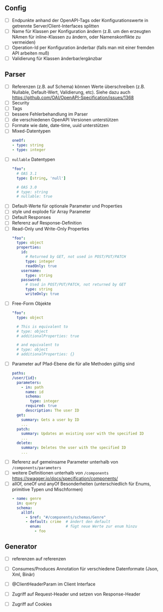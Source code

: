 ## Config

- [ ] Endpunkte anhand der OpenAPI-Tags oder Konfigurationswerte in getrennte Server/Client-Interfaces splitten
- [ ] Name für Klassen per Konfiguration ändern (z.B. um den erzeugten NAmen für inline-Klassen zu ändern, oder Namenskonflikte zu vermeiden) 
- [ ] Operation-Id per Konfiguration änderbar (falls man mit einer fremden API arbeiten muß)
- [ ] Validierung für Klassen änderbar/ergänzbar

## Parser
               
- [ ] Referenzen (z.B. auf Schema) können Werte überschreiben (z.B. Nullable, Default-Wert, Validierung, etc). Siehe dazu auch https://github.com/OAI/OpenAPI-Specification/issues/1368
- [ ] Security
- [ ] Tags
- [ ] bessere Fehlerbehandlung im Parser
- [ ] die verschiedenen OpenAPI Versionen unterstützen
- [ ] Formate wie date, date-time, uuid unterstützen
- [ ] Mixed-Datentypen
  ```yaml
  oneOf:
  - type: string
  - type: integer
  ```
- [ ] `nullable` Datentypen
  ```yaml  
  "foo":
    # OAS 3.1
    type: [string, 'null']

    # OAS 3.0
    # type: string
    # nullable: true
  ```
- [ ] Default-Werte für optionale Parameter und Properties
- [ ] style und explode für Array Parameter
- [ ] Default Responses
- [ ] Referenz auf Response-Definition
- [ ] Read-Only und Write-Only Properties
  ```yaml  
  "foo":
    type: object
    properties:
      id:
        # Returned by GET, not used in POST/PUT/PATCH
        type: integer
        readOnly: true
      username:
        type: string
      password:
        # Used in POST/PUT/PATCH, not returned by GET
        type: string
        writeOnly: true
  ```
- [ ] Free-Form Objekte
  ```yaml
  "foo":
    type: object
  
    # This is equivalent to
    # type: object
    # additionalProperties: true
  
    # and equivalent to
    # type: object
    # additionalProperties: {}
  ```
- [ ] Parameter auf Pfad-Ebene die für alle Methoden gültig sind
  ```yaml
  paths:
  /user/{id}:
    parameters:
      - in: path
        name: id
        schema:
          type: integer
        required: true
        description: The user ID
    get:
      summary: Gets a user by ID
      ...
    patch:
      summary: Updates an existing user with the specified ID
      ...
    delete:
      summary: Deletes the user with the specified ID
      ...
  ```
- [ ] Referenz auf gemeinsame Parameter unterhalb von `/components/parameters`
- [ ] weitere Definitionen unterhalb von `/components` https://swagger.io/docs/specification/components/
- [ ] allOf, oneOf und anyOf Besonderheiten (unterschiedlich für Enums, primitive Typen und Mischformen)
  ```yaml
  - name: genre
    in: query
    schema:
      allOf:
        - $ref: "#/components/schemas/Genre"
        - default: crime  # ändert den default
          enum:           # fügt neue Werte zur enum hinzu 
            - foo
  ```
 
## Generator
                
- [ ] referenzen auf referenzen
- [ ] Consumes/Produces Annotation für verschiedene Datenformate (Json, Xml, Binär)
- [ ] @ClientHeaderParam im Client Interface
- [ ] Zugriff auf Request-Header und setzen von Response-Header
- [ ] Zugriff auf Cookies



